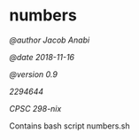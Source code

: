 # numbers

*@author Jacob Anabi*

*@date 2018-11-16*

*@version 0.9*

*2294644*

*CPSC 298-nix*

Contains bash script numbers.sh
